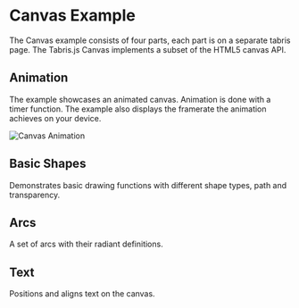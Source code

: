# Canvas Example
The Canvas example consists of four parts, each part is on a separate tabris page. The Tabris.js Canvas implements a subset of the HTML5 canvas API.

## Animation
The example showcases an animated canvas. Animation is done with a timer function. The example also displays the framerate the animation achieves on your device.

![Canvas Animation](https://tabrisjs.com/assets/public-content/img/examples/canvas-animation-android.gif)

## Basic Shapes
Demonstrates basic drawing functions with different shape types, path and transparency.

## Arcs
A set of arcs with their radiant definitions.

## Text
Positions and aligns text on the canvas.
